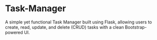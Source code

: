 # Task-Manager
A simple yet functional Task Manager built using Flask, allowing users to create, read, update, and delete (CRUD) tasks with a clean Bootstrap-powered UI.
